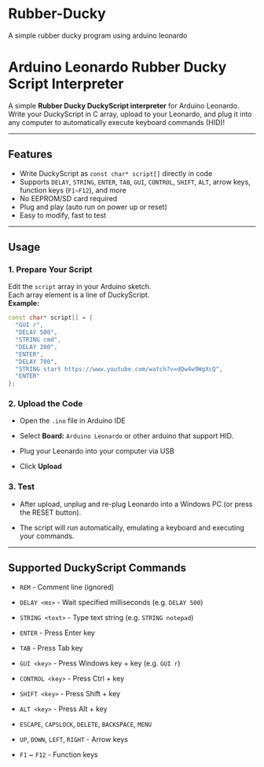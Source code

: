 # Rubber-Ducky

A simple rubber ducky program using arduino leonardo



# Arduino Leonardo Rubber Ducky Script Interpreter

A simple **Rubber Ducky DuckyScript interpreter** for Arduino Leonardo.  
Write your DuckyScript in C array, upload to your Leonardo, and plug it into any computer to automatically execute keyboard commands (HID)!

---

## Features

- Write DuckyScript as `const char* script[]` directly in code
- Supports `DELAY`, `STRING`, `ENTER`, `TAB`, `GUI`, `CONTROL`, `SHIFT`, `ALT`, arrow keys, function keys (`F1~F12`), and more
- No EEPROM/SD card required
- Plug and play (auto run on power up or reset)
- Easy to modify, fast to test

---

## Usage

### 1. **Prepare Your Script**

Edit the `script` array in your Arduino sketch.  
Each array element is a line of DuckyScript.  
**Example:**

```cpp
const char* script[] = {
  "GUI r",
  "DELAY 500",
  "STRING cmd",
  "DELAY 200",
  "ENTER",
  "DELAY 700",
  "STRING start https://www.youtube.com/watch?v=dQw4w9WgXcQ",
  "ENTER"
};
```

### 2. **Upload the Code**

- Open the `.ino` file in Arduino IDE

- Select **Board:** `Arduino Leonardo`  or other arduino that support HID.

- Plug your Leonardo into your computer via USB

- Click **Upload**

### 3. **Test**

- After upload, unplug and re-plug Leonardo into a Windows PC (or press the RESET button).

- The script will run automatically, emulating a keyboard and executing your commands.

---

## Supported DuckyScript Commands

- `REM` - Comment line (ignored)

- `DELAY <ms>` - Wait specified milliseconds (e.g. `DELAY 500`)

- `STRING <text>` - Type text string (e.g. `STRING notepad`)

- `ENTER` - Press Enter key

- `TAB` - Press Tab key

- `GUI <key>` - Press Windows key + key (e.g. `GUI r`)

- `CONTROL <key>` - Press Ctrl + key

- `SHIFT <key>` - Press Shift + key

- `ALT <key>` - Press Alt + key

- `ESCAPE`, `CAPSLOCK`, `DELETE`, `BACKSPACE`, `MENU`

- `UP`, `DOWN`, `LEFT`, `RIGHT` - Arrow keys

- `F1` ~ `F12` - Function keys
